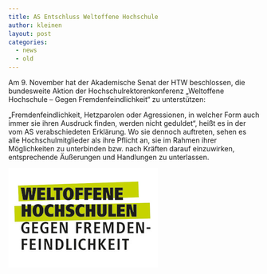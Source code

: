 ```yaml
---
title: AS Entschluss Weltoffene Hochschule
author: kleinen
layout: post
categories:
  - news
  - old
---
```


Am 9. November hat der Akademische Senat der HTW beschlossen, die bundesweite Aktion der Hochschulrektorenkonferenz „Weltoffene Hochschule – Gegen Fremdenfeindlichkeit“ zu unterstützen:

„Fremdenfeindlichkeit, Hetzparolen oder Agressionen, in welcher Form auch immer sie ihren Ausdruck finden, werden nicht geduldet“,  heißt es in der vom AS verabschiedeten Erklärung. Wo sie dennoch auftreten, sehen es alle Hochschulmitglieder als ihre Pflicht an, sie im Rahmen ihrer Möglichkeiten zu unterbinden bzw. nach Kräften darauf einzuwirken,  entsprechende Äußerungen und Handlungen zu unterlassen.

[![Weltoffene Hochschulen](/images/weltoffene-hochschulen.jpg)](https://www.hrk.de/weltoffene-hochschulen)
